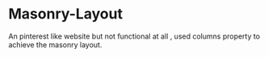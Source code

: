 # Masonry-Layout
An pinterest like website but not functional at all , used columns property to achieve the masonry layout.
